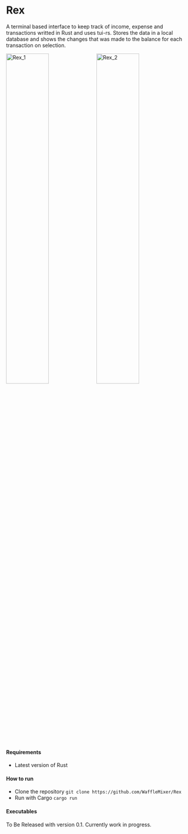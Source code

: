 # Rex
A terminal based interface to keep track of income, expense and transactions writted in Rust and uses tui-rs. Stores the data in a local database and shows the changes that was made to the balance for each transaction on selection.

<img src="https://dl.dropboxusercontent.com/s/ecnixug3vus2bj7/Rex_1.png" alt="Rex_1" width="48%" > <img src="https://dl.dropboxusercontent.com/s/uzi0ft4aw5u68gf/Rex_2.png" alt="Rex_2" width="48%" >

<h4>Requirements</h4>

- Latest version of Rust

<h4>How to run</h4>

- Clone the repository
`
git clone https://github.com/WaffleMixer/Rex
`
- Run with Cargo
`
cargo run
`

<h4>Executables</h4>
To Be Released with version 0.1. Currently work in progress.